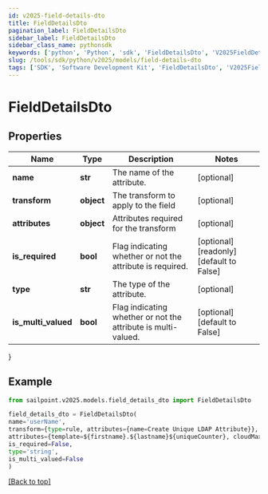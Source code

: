 ```yaml
---
id: v2025-field-details-dto
title: FieldDetailsDto
pagination_label: FieldDetailsDto
sidebar_label: FieldDetailsDto
sidebar_class_name: pythonsdk
keywords: ['python', 'Python', 'sdk', 'FieldDetailsDto', 'V2025FieldDetailsDto'] 
slug: /tools/sdk/python/v2025/models/field-details-dto
tags: ['SDK', 'Software Development Kit', 'FieldDetailsDto', 'V2025FieldDetailsDto']
---
```


# FieldDetailsDto


## Properties

Name | Type | Description | Notes
------------ | ------------- | ------------- | -------------
**name** | **str** | The name of the attribute. | [optional] 
**transform** | **object** | The transform to apply to the field | [optional] 
**attributes** | **object** | Attributes required for the transform | [optional] 
**is_required** | **bool** | Flag indicating whether or not the attribute is required. | [optional] [readonly] [default to False]
**type** | **str** | The type of the attribute. | [optional] 
**is_multi_valued** | **bool** | Flag indicating whether or not the attribute is multi-valued. | [optional] [default to False]
}

## Example

```python
from sailpoint.v2025.models.field_details_dto import FieldDetailsDto

field_details_dto = FieldDetailsDto(
name='userName',
transform={type=rule, attributes={name=Create Unique LDAP Attribute}},
attributes={template=${firstname}.${lastname}${uniqueCounter}, cloudMaxUniqueChecks=50, cloudMaxSize=20, cloudRequired=true},
is_required=False,
type='string',
is_multi_valued=False
)

```
[[Back to top]](#) 


